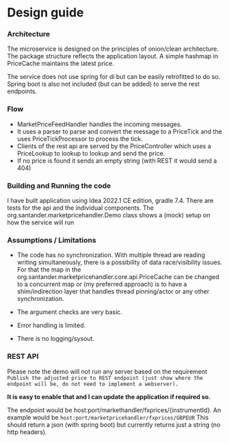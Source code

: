 # Design guide

### Architecture
The microservice is designed on the principles of onion/clean architecture.
The package structure reflects the application layout. A simple hashmap in PriceCache maintains the latest price.

The service does not use spring for di but can be easily retrofitted to do so.
Spring boot is also not included (but can be added) to serve the rest endpoints.

### Flow
* MarketPriceFeedHandler handles the incoming messages.
* It uses a parser to parse and convert the message to a PriceTick and the uses PriceTickProcessor to process the tick.
* Clients of the rest api are served by the PriceController which uses a PriceLookup to lookup to lookup and send the price.
* If no price is found it sends an empty string (with REST it would send a 404)


### Building and Running the code
I have built application using Idea 2022.1 CE edition, gradle 7.4.
There are tests for the api and the individual components. The org.santander.marketpricehandler.Demo
class shows a (mock) setup on how the service will run 

### Assumptions / Limitations
* The code has no synchronization. With multiple thread are reading writing simultaneously, there is a possibility of data race/visibility issues. For that the map in the org.santander.marketpricehandler.core.api.PriceCache can be changed to
a concurrent map or (my preferred approach) is to have a shim/indirection layer that handles thread pinning/actor
or any other synchronization.

* The argument checks are very basic.
  
* Error handling is limited.

* There is no logging/sysout.


### REST API
Please note the demo will not run any server based on the requirement
`
Publish the adjusted price to REST endpoint (just show where the endpoint will be, do not need to implement a webserver).
`

**It is easy to enable that and I can update the application if required so.**


The endpoint would be host:port/markethandler/fxprices/{instrumentId}. An example would be 
`
 host:port/marketpricehandler/fxprices/GBPEUR
`
This should return a json (with spring boot) but currently returns just a string (no http headers).


